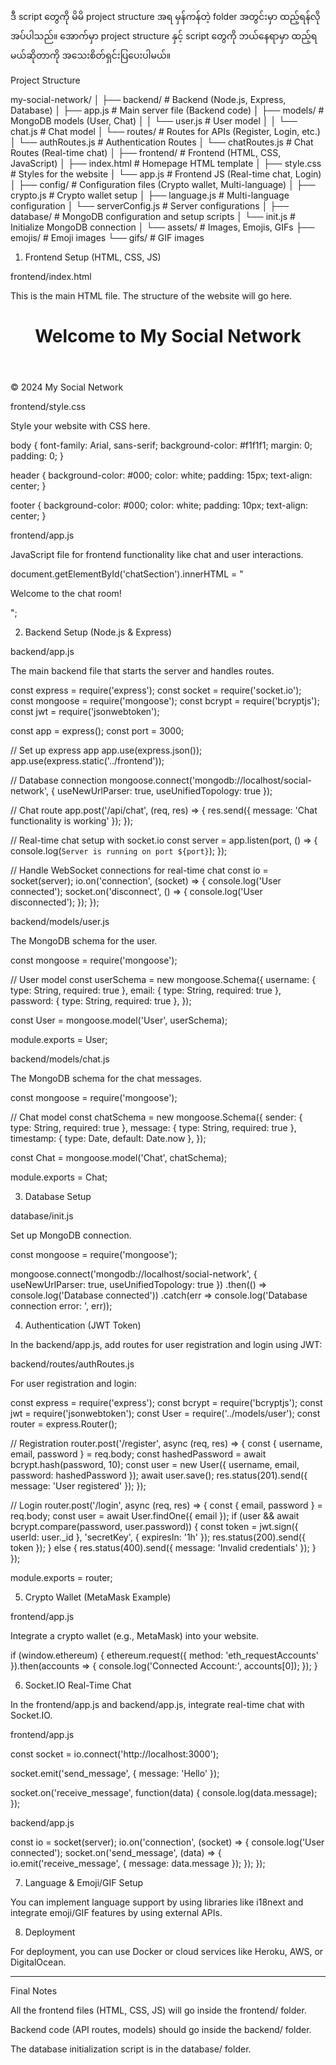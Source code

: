 ဒီ script တွေကို မိမိ project structure အရ မှန်ကန်တဲ့ folder အတွင်းမှာ ထည့်ရန်လိုအပ်ပါသည်။ အောက်မှာ project structure နှင့် script တွေကို ဘယ်နေရာမှာ ထည့်ရမယ်ဆိုတာကို အသေးစိတ်ရှင်းပြပေးပါမယ်။

Project Structure

my-social-network/
│
├── backend/               # Backend (Node.js, Express, Database)
│   ├── app.js             # Main server file (Backend code)
│   ├── models/            # MongoDB models (User, Chat)
│   │   └── user.js        # User model
│   │   └── chat.js        # Chat model
│   └── routes/            # Routes for APIs (Register, Login, etc.)
│       └── authRoutes.js  # Authentication Routes
│       └── chatRoutes.js  # Chat Routes (Real-time chat)
│
├── frontend/              # Frontend (HTML, CSS, JavaScript)
│   ├── index.html         # Homepage HTML template
│   ├── style.css          # Styles for the website
│   └── app.js             # Frontend JS (Real-time chat, Login)
│
├── config/                # Configuration files (Crypto wallet, Multi-language)
│   ├── crypto.js          # Crypto wallet setup
│   ├── language.js        # Multi-language configuration
│   └── serverConfig.js    # Server configurations
│
├── database/              # MongoDB configuration and setup scripts
│   └── init.js            # Initialize MongoDB connection
│
└── assets/                # Images, Emojis, GIFs
    ├── emojis/            # Emoji images
    └── gifs/              # GIF images

1. Frontend Setup (HTML, CSS, JS)

frontend/index.html

This is the main HTML file. The structure of the website will go here.

<!DOCTYPE html>
<html lang="en">
<head>
    <meta charset="UTF-8">
    <meta name="viewport" content="width=device-width, initial-scale=1.0">
    <title>My Social Network</title>
    <link rel="stylesheet" href="style.css">
</head>
<body>
    <header>
        <h1>Welcome to My Social Network</h1>
    </header>
    <section id="chatSection">
        <!-- Chat functionality will go here -->
    </section>
    <footer>
        <p>© 2024 My Social Network</p>
    </footer>
    <script src="app.js"></script>
</body>
</html>

frontend/style.css

Style your website with CSS here.

body {
    font-family: Arial, sans-serif;
    background-color: #f1f1f1;
    margin: 0;
    padding: 0;
}

header {
    background-color: #000;
    color: white;
    padding: 15px;
    text-align: center;
}

footer {
    background-color: #000;
    color: white;
    padding: 10px;
    text-align: center;
}

frontend/app.js

JavaScript file for frontend functionality like chat and user interactions.

document.getElementById('chatSection').innerHTML = "<p>Welcome to the chat room!</p>";

2. Backend Setup (Node.js & Express)

backend/app.js

The main backend file that starts the server and handles routes.

const express = require('express');
const socket = require('socket.io');
const mongoose = require('mongoose');
const bcrypt = require('bcryptjs');
const jwt = require('jsonwebtoken');

const app = express();
const port = 3000;

// Set up express app
app.use(express.json());
app.use(express.static('../frontend'));

// Database connection
mongoose.connect('mongodb://localhost/social-network', { useNewUrlParser: true, useUnifiedTopology: true });

// Chat route
app.post('/api/chat', (req, res) => {
    res.send({ message: 'Chat functionality is working' });
});

// Real-time chat setup with socket.io
const server = app.listen(port, () => {
    console.log(`Server is running on port ${port}`);
});

// Handle WebSocket connections for real-time chat
const io = socket(server);
io.on('connection', (socket) => {
    console.log('User connected');
    socket.on('disconnect', () => {
        console.log('User disconnected');
    });
});

backend/models/user.js

The MongoDB schema for the user.

const mongoose = require('mongoose');

// User model
const userSchema = new mongoose.Schema({
    username: { type: String, required: true },
    email: { type: String, required: true },
    password: { type: String, required: true },
});

const User = mongoose.model('User', userSchema);

module.exports = User;

backend/models/chat.js

The MongoDB schema for the chat messages.

const mongoose = require('mongoose');

// Chat model
const chatSchema = new mongoose.Schema({
    sender: { type: String, required: true },
    message: { type: String, required: true },
    timestamp: { type: Date, default: Date.now },
});

const Chat = mongoose.model('Chat', chatSchema);

module.exports = Chat;

3. Database Setup

database/init.js

Set up MongoDB connection.

const mongoose = require('mongoose');

mongoose.connect('mongodb://localhost/social-network', { useNewUrlParser: true, useUnifiedTopology: true })
    .then(() => console.log('Database connected'))
    .catch(err => console.log('Database connection error: ', err));

4. Authentication (JWT Token)

In the backend/app.js, add routes for user registration and login using JWT:

backend/routes/authRoutes.js

For user registration and login:

const express = require('express');
const bcrypt = require('bcryptjs');
const jwt = require('jsonwebtoken');
const User = require('../models/user');
const router = express.Router();

// Registration
router.post('/register', async (req, res) => {
    const { username, email, password } = req.body;
    const hashedPassword = await bcrypt.hash(password, 10);
    const user = new User({ username, email, password: hashedPassword });
    await user.save();
    res.status(201).send({ message: 'User registered' });
});

// Login
router.post('/login', async (req, res) => {
    const { email, password } = req.body;
    const user = await User.findOne({ email });
    if (user && await bcrypt.compare(password, user.password)) {
        const token = jwt.sign({ userId: user._id }, 'secretKey', { expiresIn: '1h' });
        res.status(200).send({ token });
    } else {
        res.status(400).send({ message: 'Invalid credentials' });
    }
});

module.exports = router;

5. Crypto Wallet (MetaMask Example)

frontend/app.js

Integrate a crypto wallet (e.g., MetaMask) into your website.

if (window.ethereum) {
    ethereum.request({ method: 'eth_requestAccounts' }).then(accounts => {
        console.log('Connected Account:', accounts[0]);
    });
}

6. Socket.IO Real-Time Chat

In the frontend/app.js and backend/app.js, integrate real-time chat with Socket.IO.

frontend/app.js

const socket = io.connect('http://localhost:3000');

socket.emit('send_message', { message: 'Hello' });

socket.on('receive_message', function(data) {
    console.log(data.message);
});

backend/app.js

const io = socket(server);
io.on('connection', (socket) => {
    console.log('User connected');
    socket.on('send_message', (data) => {
        io.emit('receive_message', { message: data.message });
    });
});

7. Language & Emoji/GIF Setup

You can implement language support by using libraries like i18next and integrate emoji/GIF features by using external APIs.

8. Deployment

For deployment, you can use Docker or cloud services like Heroku, AWS, or DigitalOcean.


---

Final Notes

All the frontend files (HTML, CSS, JS) will go inside the frontend/ folder.

Backend code (API routes, models) should go inside the backend/ folder.

The database initialization script is in the database/ folder.


